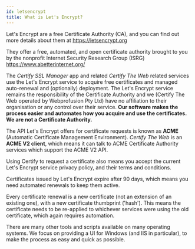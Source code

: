 ```yaml
---
id: letsencrypt
title: What is Let's Encrypt?
---
```


Let's Encrypt are a free Certificate Authority (CA), and you can find out more details about them at https://letsencrypt.org 

They offer a free, automated, and open certificate authority brought to you by the nonprofit Internet Security Research Group (ISRG) https://www.abetterinternet.org/

The *Certify SSL Manager* app and related *Certify The Web* related services use the Let's Encrypt service to acquire free certificates and managed auto-renewal and (optionally) deployment. The Let's Encrypt service remains the responsibility of the Certificate Authority and we (Certify The Web operated by Webprofusion Pty Ltd) have no affiliation to their organisation or any control over their service. **Our software makes the process easier and automates how you acquire and use the certificates. We are not a Certificate Authority.**

The API Let's Encrypt offers for certificate requests is known as **ACME** (Automatic Certificate Management Environment). *Certify The Web* is an **ACME V2 client**, which means it can talk to ACME Certificate Authority services which support the ACME V2 API.

Using Certify to request a certificate also means you accept the current Let's Encrypt service privacy policy, and their terms and conditions.

Certificates issued by Let's Encrypt expire after 90 days, which means you need automated renewals to keep them active.

Every certificate renewal is a new certificate (not an extension of an existing one), with a new certificate thumbprint ('hash'). This means the certificate needs to be re-applied to whichever services were using the old certificate, which again requires automation.


There are many other tools and scripts available on many operating systems. We focus on providing a UI for Windows (and IIS in particular), to make the process as easy and quick as possible.


